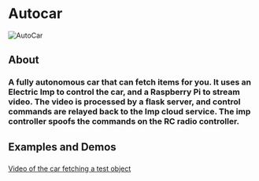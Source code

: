 # Autocar
![AutoCar](https://hacksy.s3.amazonaws.com/hacksy-thumbnail13/e8/13e891db7312c83830c95b4ec6cdbed0.jpg)

## About
### A fully autonomous car that can fetch items for you. It uses an Electric Imp to control the car, and a Raspberry Pi to stream video. The video is processed by a flask server, and control commands are relayed back to the Imp cloud service. The imp controller spoofs the commands on the RC radio controller.

## Examples and Demos
### 
[Video of the car fetching a test object](http://www.youtube.com/watch?v=B1QhvMBE1q0)
